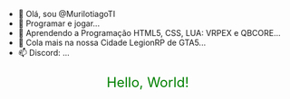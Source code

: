 - 👋 Olá, sou @MurilotiagoTI
- 👀 Programar e jogar...
- 🌱 Aprendendo a Programação HTML5, CSS, LUA: VRPEX e QBCORE...
- 💞️ Cola mais na nossa Cidade LegionRP de GTA5...
- 📫 Discord: ...
<!DOCTYPE html>
<html lang="pt-BR">
<head>
    <meta charset="UTF-8">
    <meta name="viewport" content="width=device-width, initial-scale=1.0">
    <title>Hello, LEGIONRP </title>
</head>
<body>
    <p>Hello, World!</p>
    <style type="text/css">
        p {
            color:green;
            font-size: x-large;
            text-align: center;
        }
    </style>
</body>
</html>
